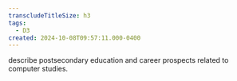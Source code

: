```yaml
---
transcludeTitleSize: h3
tags:
  - D3
created: 2024-10-08T09:57:11.000-0400
---
```

describe postsecondary education and career prospects related to computer studies.